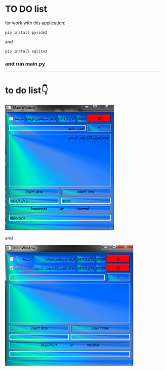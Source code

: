 # TO DO list

for work with this application:

```
pip install pyside2
```
and
```-
pip install sqlite3
```
### and run main.py

---
# to do list👇

![app](to_do_list_1.PNG)

and

![app2](to_do_list_2.PNG)